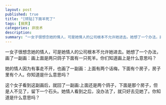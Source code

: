 ```yaml
---
layout: post
published: true
title: "[转贴]下面羊死了"
tags: [搞笑]
categories: 非技术    
description: 
summary: "一女子很想念她的情人，可是她情人的公司根本不允许她进去。她想了一个办法，画了一副画：画上面是两只鸽子下面有一只死羊。你们知道画上是什么意思吗？ 她的情人因为有事走不开，也画了一副画：上面有两个话梅，下面有个房子，房子里有个人。你知道是什么意"
---
```

一女子很想念她的情人，可是她情人的公司根本不允许她进去。她想了一个办法，画了一副画：画上面是两只鸽子下面有一只死羊。你们知道画上是什么意思吗？  


她的情人因为有事走不开，也画了一副画：上面有两个话梅，下面有个房子，房子里有个人。你知道是什么意思吗？  


这个女子看到这副画后，就回了一副画:上面还是两个鸽子，下面是那个房子，但是人不见了，留下一个石头。她情人看到之后，没办法了，就只好去见她了。你知道是什么意思吗？

 
